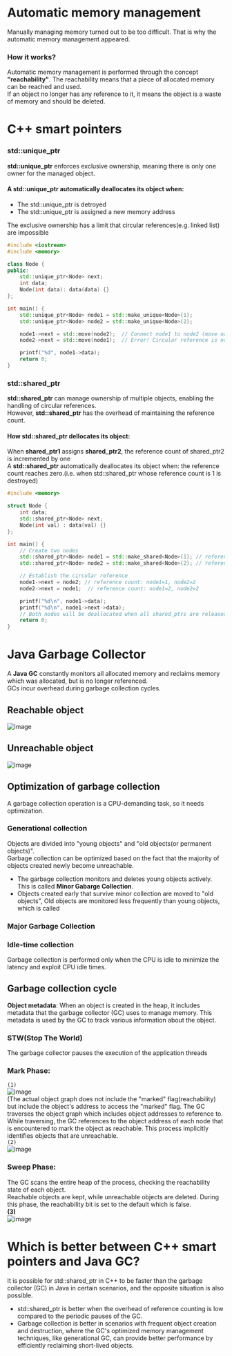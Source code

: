 # Automatic memory management
Manually managing memory turned out to be too difficult. That is why the automatic memory management appeared.<br>
### How it works?
Automatic memory management is performed through the concept **"reachability"**. The reachability means that a piece of allocated memory can be reached and used.<br>
If an object no longer has any reference to it, it means the object is a waste of memory and should be deleted.<br>

# C++ smart pointers
### std::unique_ptr
**std::unique_ptr** enforces exclusive ownership, meaning there is only one owner for the managed object.<br>
#### A std::unique_ptr automatically deallocates its object when:<br>
- The std::unique_ptr is detroyed
- The std::unique_ptr is assigned a new memory address

The exclusive ownership has a limit that circular references(e.g. linked list) are impossible
~~~c++
#include <iostream>
#include <memory>

class Node {
public:
    std::unique_ptr<Node> next;
    int data;
    Node(int data): data(data) {}
};

int main() {
    std::unique_ptr<Node> node1 = std::make_unique<Node>(1);
    std::unique_ptr<Node> node2 = std::make_unique<Node>(2);

    node1->next = std::move(node2);  // Connect node1 to node2 (move ownership)
    node2->next = std::move(node1);  // Error! Circular reference is not allowed

    printf("%d", node1->data);
    return 0;
}

~~~

### std::shared_ptr
**std::shared_ptr** can manage ownership of multiple objects, enabling the handling of circular references.<br>
However, **std::shared_ptr** has the overhead of maintaining the reference count.<br>
#### How std::shared_ptr dellocates its object:
When **shared_ptr1** assigns **shared_ptr2**, the reference count of shared_ptr2 is incremented by one<br>
A **std::shared_ptr** automatically deallocates its object when: the reference count reaches zero.(i.e. when std::shared_ptr whose reference count is 1 is destroyed)<br>
~~~c++
#include <memory>

struct Node {
    int data;
    std::shared_ptr<Node> next;
    Node(int val) : data(val) {}
};

int main() {
    // Create two nodes
    std::shared_ptr<Node> node1 = std::make_shared<Node>(1); // reference count of node1: 1
    std::shared_ptr<Node> node2 = std::make_shared<Node>(2); // reference count of node2: 1

    // Establish the circular reference
    node1->next = node2; // reference count: node1=1, node2=2
    node2->next = node1;  // reference count: node1=2, node2=2

    printf("%d\n", node1->data);
    printf("%d\n", node1->next->data);
    // Both nodes will be deallocated when all shared_ptrs are released
    return 0;
}

~~~

# Java Garbage Collector
A **Java GC** constantly monitors all allocated memory and reclaims memory which was allocated, but is no longer referenced.<br>
GCs incur overhead during garbage collection cycles.<br>

## Reachable object
![image](https://user-images.githubusercontent.com/67142421/177013694-8add3600-ae4d-47ad-899f-2611edaf7317.png)

## Unreachable object
![image](https://user-images.githubusercontent.com/67142421/178157740-cd8b3828-ca89-4a37-a89c-20a26c80d12b.png)

## Optimization of garbage collection
A garbage collection operation is a CPU-demanding task, so it needs optimization.
### Generational collection
Objects are divided into "young objects" and "old objects(or permanent objects)".<br>
Garbage collection can be optimized based on the fact that the majority of objects created newly become unreachable.<br>
- The garbage collection monitors and deletes young objects actively. This is called **Minor Gabarge Collection**.
- Objects created early that survive minor collection are moved to "old objects", Old objects are monitored less frequently than young objects, which is called

### Major Garbage Collection

### Idle-time collection
Garbage collection is performed only when the CPU is idle to minimize the latency and exploit CPU idle times.

## Garbage collection cycle
**Object metadata**: When an object is created in the heap, it includes metadata that the garbage collector (GC) uses to manage memory. This metadata is used by the GC to track various information about the object.<br>
### STW(Stop The World)
The garbage collector pauses the execution of the application threads

### Mark Phase:
`(1)`<br>
![image](https://github.com/vacu9708/Fundamental-knowledge/assets/67142421/d8fe0bcb-e369-4f9a-8d4e-0f9caee67bf4)<br>
(The actual object graph does not include the "marked" flag(reachability) but include the object's address to access the "marked" flag.
The GC traverses the object graph which includes object addresses to reference to. While traversing, the GC references to the object address of each node that is encountered to mark the object as reachable. This process implicitly identifies objects that are unreachable.<br>
`(2)`<br>
![image](https://github.com/vacu9708/Fundamental-knowledge/assets/67142421/2b1a2f6b-7c45-4674-9aa5-f2976bf66521)<br>

### Sweep Phase:
The GC scans the entire heap of the process, checking the reachability state of each object.<br>
Reachable objects are kept, while unreachable objects are deleted. During this phase, the reachability bit is set to the default which is false.<br>
**(3)**<br>
![image](https://github.com/vacu9708/Fundamental-knowledge/assets/67142421/593b7956-4636-410a-9c28-5c1c0140a934)<br>

# Which is better between C++ smart pointers and Java GC?
It is possible for std::shared_ptr in C++ to be faster than the garbage collector (GC) in Java in certain scenarios, and the opposite situation is also possible.
- std::shared_ptr is better when the overhead of reference counting is low compared to the periodic pauses of the GC.
- Garbage collection is better in scenarios with frequent object creation and destruction, where the GC's optimized memory management techniques, like generational GC, can provide better performance by efficiently reclaiming short-lived objects.
